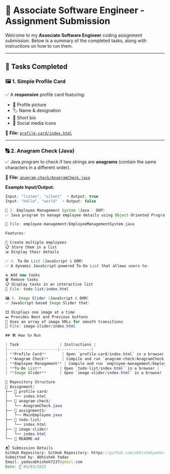 # 🚀 Associate Software Engineer - Assignment Submission

Welcome to my **Associate Software Engineer** coding assignment submission. Below is a summary of the completed tasks, along with instructions on how to run them.

---

## 📌 Tasks Completed

### 🖼️ 1. Simple Profile Card  
✅ A **responsive** profile card featuring:  
- 👤 Profile picture  
- 🏷️ Name & designation  
- 📝 Short bio  
- 🔗 Social media icons  

📁 **File:** [`profile-card/index.html`](profile-card/index.html)  

---

### 🔠 2. Anagram Check (Java)  
✅ Java program to check if two strings are **anagrams** (contain the same characters in a different order).  

📁 **File:** [`anagram-check/AnagramCheck.java`](anagram-check/AnagramCheck.java)  

**Example Input/Output:**  
```java
Input: "listen", "silent"  ➝ Output: true  
Input: "hello", "world"  ➝ Output: false  

🏢 3. Employee Management System (Java - OOP)
✅ Java program to manage employee details using Object-Oriented Programming (OOP) concepts.

📁 File: employee-management/EmployeeManagementSystem.java

Features:

📌 Create multiple employees
📋 Store them in a list
📊 Display their details

✅ 4. To-Do List (JavaScript & DOM)
✅ A dynamic JavaScript-powered To-Do List that allows users to:

➕ Add new tasks
🗑️ Remove tasks
📋 Display tasks in an interactive list
📁 File: todo-list/index.html

🖼️ 5. Image Slider (JavaScript & DOM)
✅ JavaScript-based Image Slider that:

🎞 Displays one image at a time
⏭ Provides Next and Previous buttons
📸 Uses an array of image URLs for smooth transitions
📁 File: image-slider/index.html

## 🛠️ How to Run

| Task                  | Instructions |
|----------------------|--------------|
| **Profile Card**       | Open `profile-card/index.html` in a browser |
| **Anagram Check**      | Compile and run `anagram-check/AnagramCheck.java` |
| **Employee Management** | Compile and run `employee-management/EmployeeManagementSystem.java` |
| **To-Do List**        | Open `todo-list/index.html` in a browser |
| **Image Slider**      | Open `image-slider/index.html` in a browser |

📂 Repository Structure
📁 Assignment/
├── 📂 profile-card/
│   └── index.html
├── 📂 anagram-check/
│   └── AnagramCheck.java
├── 📂 assignment3/
│   └── MainEmployee.java
├── 📂 todo-list/
│   └── index.html
├── 📂 image-slider/
│   └── index.html
└── 📜 README.md

📬 Submission Details
GitHub Repository: GitHub Repository: https://github.com/abhishekyadav1s/AssignmentSubmission-CloudVandan.git
Submitted by: Abhishek Yadav
Email: yadavabhishek7237@gmail.com
Date: 📅 04/03/2025

